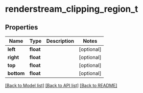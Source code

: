 # renderstream_clipping_region_t

## Properties
Name | Type | Description | Notes
------------ | ------------- | ------------- | -------------
**left** | **float** |  | [optional] 
**right** | **float** |  | [optional] 
**top** | **float** |  | [optional] 
**bottom** | **float** |  | [optional] 

[[Back to Model list]](../README.md#documentation-for-models) [[Back to API list]](../README.md#documentation-for-api-endpoints) [[Back to README]](../README.md)


